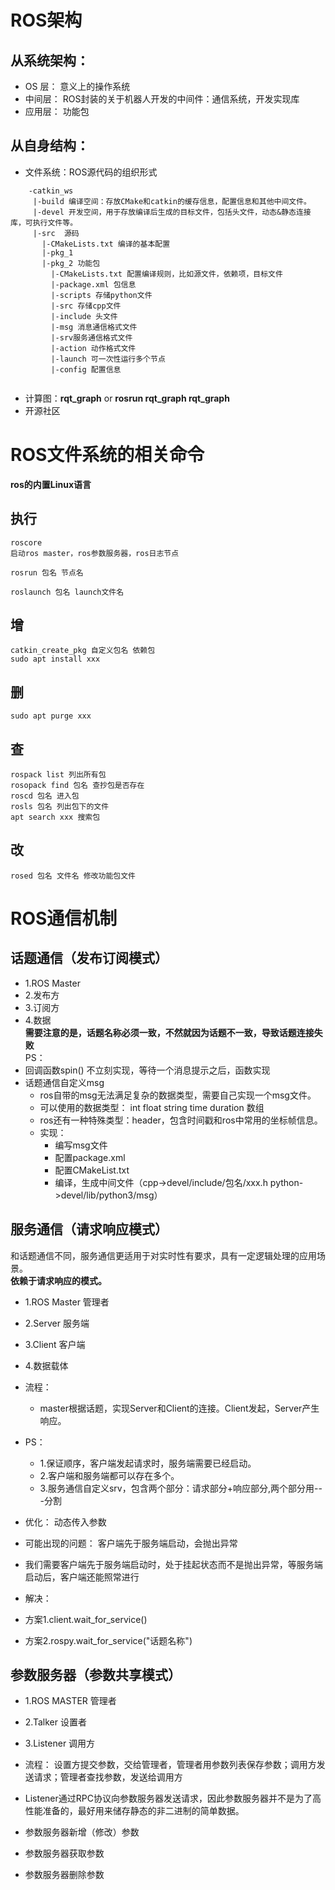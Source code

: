 # ROS架构
## 从系统架构：  
- OS 层： 意义上的操作系统  
- 中间层： ROS封装的关于机器人开发的中间件：通信系统，开发实现库  
- 应用层： 功能包  
## 从自身结构：
- 文件系统：ROS源代码的组织形式  
```
    -catkin_ws  
     |-build 编译空间：存放CMake和catkin的缓存信息，配置信息和其他中间文件。
     |-devel 开发空间，用于存放编译后生成的目标文件，包括头文件，动态&静态连接库，可执行文件等。 
     |-src  源码
       |-CMakeLists.txt 编译的基本配置
       |-pkg_1  
       |-pkg_2 功能包
         |-CMakeLists.txt 配置编译规则，比如源文件，依赖项，目标文件
         |-package.xml 包信息
         |-scripts 存储python文件
         |-src 存储cpp文件
         |-include 头文件
         |-msg 消息通信格式文件
         |-srv服务通信格式文件
         |-action 动作格式文件
         |-launch 可一次性运行多个节点
         |-config 配置信息
    
```  
- 计算图：**rqt_graph** or **rosrun rqt_graph rqt_graph**
- 开源社区

# ROS文件系统的相关命令
**ros的内置Linux语言**
## 执行
```
roscore 
启动ros master，ros参数服务器，ros日志节点

rosrun 包名 节点名

roslaunch 包名 launch文件名

```
## 增
```
catkin_create_pkg 自定义包名 依赖包
sudo apt install xxx
```

## 删
```
sudo apt purge xxx
```
## 查
```
rospack list 列出所有包
rosopack find 包名 查抄包是否存在
roscd 包名 进入包
rosls 包名 列出包下的文件
apt search xxx 搜索包

```
## 改
```
rosed 包名 文件名 修改功能包文件
```

# ROS通信机制
## 话题通信（发布订阅模式）
- 1.ROS Master
- 2.发布方
- 3.订阅方
- 4.数据  
**需要注意的是，话题名称必须一致，不然就因为话题不一致，导致话题连接失败**  
PS：  
- 回调函数spin() 不立刻实现，等待一个消息提示之后，函数实现
- 话题通信自定义msg  
  - ros自带的msg无法满足复杂的数据类型，需要自己实现一个msg文件。  
  - 可以使用的数据类型： int float string time duration 数组  
  - ros还有一种特殊类型：header，包含时间戳和ros中常用的坐标帧信息。
  - 实现：
    - 编写msg文件
    - 配置package.xml
    - 配置CMakeList.txt
    - 编译，生成中间文件（cpp->devel/include/包名/xxx.h  python->devel/lib/python3/msg）
## 服务通信（请求响应模式）
和话题通信不同，服务通信更适用于对实时性有要求，具有一定逻辑处理的应用场景。  
**依赖于请求响应的模式。**  
- 1.ROS Master 管理者
- 2.Server 服务端
- 3.Client 客户端
- 4.数据载体  

- 流程：
  - master根据话题，实现Server和Client的连接。Client发起，Server产生响应。
- PS：
  - 1.保证顺序，客户端发起请求时，服务端需要已经启动。 
  - 2.客户端和服务端都可以存在多个。
  - 3.服务通信自定义srv，包含两个部分：请求部分+响应部分,两个部分用---分割
- 优化： 动态传入参数
- 可能出现的问题： 客户端先于服务端启动，会抛出异常
- 我们需要客户端先于服务端启动时，处于挂起状态而不是抛出异常，等服务端启动后，客户端还能照常进行
- 解决：
- 方案1.client.wait_for_service()
- 方案2.rospy.wait_for_service("话题名称")
## 参数服务器（参数共享模式）
- 1.ROS MASTER 管理者
- 2.Talker 设置者
- 3.Listener 调用方
- 流程： 设置方提交参数，交给管理者，管理者用参数列表保存参数；调用方发送请求；管理者查找参数，发送给调用方
- Listener通过RPC协议向参数服务器发送请求，因此参数服务器并不是为了高性能准备的，最好用来储存静态的非二进制的简单数据。
- 参数服务器新增（修改）参数

- 参数服务器获取参数
  
- 参数服务器删除参数
